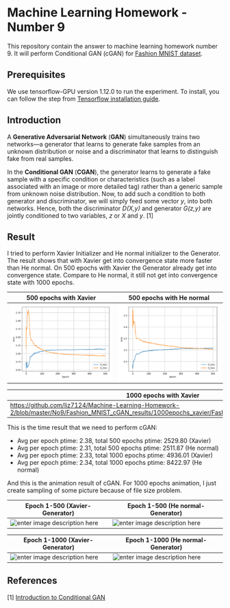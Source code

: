 # Machine Learning Homework - Number 9
This repository contain the answer to machine learning homework number 9. It will perform Conditional GAN (cGAN) for [Fashion MNIST dataset](https://github.com/zalandoresearch/fashion-mnist/tree/master/data/fashion).

## Prerequisites
We use tensorflow-GPU version 1.12.0 to run the experiment. To install, you can follow the step from [Tensorflow installation guide](https://www.tensorflow.org/install/).

## Introduction
A  **Generative Adversarial Network**  (**GAN**) simultaneously trains two networks—a generator that learns to  generate fake samples from an unknown distribution or noise and a discriminator that learns to distinguish fake from real samples.

In the  **Conditional GAN**  (**CGAN**), the generator learns to generate a fake sample with a specific condition or characteristics (such as a label associated with an image or more detailed tag) rather than a generic sample from unknown noise distribution. Now, to add such a condition to both generator and discriminator, we will simply feed some vector  _y_, into both networks. Hence, both the discriminator  _D(X,y)_  and generator  _G(z,y)_  are jointly conditioned to two variables,  _z_  or  _X_  and  _y_. [1]

## Result
I tried to perform Xavier Initializer and He normal initializer to the Generator. The result shows that with Xavier get into convergence state more faster than He normal. On 500 epochs with Xavier the Generator already get into convergence state. Compare to He normal, it still not get into convergence state with 1000 epochs.

| 500 epochs with Xavier | 500 epochs with He normal |
|--|--|
| ![500 epochs with Xavier initializer](https://github.com/liz7124/Machine-Learning-Homework-2/blob/master/No9/Fashion_MNIST_cGAN_results/500epochs_xavier/Fashion_MNIST_cGAN_train_hist.png) | ![500 epochs](https://github.com/liz7124/Machine-Learning-Homework-2/blob/master/No9/Fashion_MNIST_cGAN_results/500epochs_he_normal/Fashion_MNIST_cGAN_train_hist.png) |

| 1000 epochs with Xavier | 1000 epochs with He normal |
|--|--|
| https://github.com/liz7124/Machine-Learning-Homework-2/blob/master/No9/Fashion_MNIST_cGAN_results/1000epochs_xavier/Fashion_MNIST_cGAN_train_hist.png | https://github.com/liz7124/Machine-Learning-Homework-2/blob/master/No9/Fashion_MNIST_cGAN_results/1000epochs_he_normal/Fashion_MNIST_cGAN_train_hist.png |

This is the time result that we need to perform cGAN:
 - Avg per epoch ptime: 2.38, total 500 epochs ptime: 2529.80 (Xavier)
 - Avg per epoch ptime: 2.31, total 500 epochs ptime: 2511.87 (He normal)
 - Avg per epoch ptime: 2.33, total 1000 epochs ptime: 4936.01 (Xavier)
 - Avg per epoch ptime: 2.34, total 1000 epochs ptime: 8422.97 (He normal)

And this is the animation result of cGAN. For 1000 epochs animation, I just create sampling of some picture because of file size problem.

| Epoch 1-500 (Xavier-Generator) | Epoch 1-500 (He normal-Generator) |
|--|--|
| ![enter image description here](https://github.com/liz7124/Machine-Learning-Homework-2/blob/master/No9/Fashion_MNIST_cGAN_results/500epochs_xavier/Fashion_MNIST_cGAN_generation_animation.gif) | ![enter image description here](https://github.com/liz7124/Machine-Learning-Homework-2/blob/master/No9/Fashion_MNIST_cGAN_results/500epochs_xavier/Fashion_MNIST_cGAN_generation_animation.gif) | 

| Epoch 1-1000 (Xavier-Generator) | Epoch 1-1000 (He normal-Generator) |
|--|--|
| ![enter image description here](https://github.com/liz7124/Machine-Learning-Homework-2/blob/master/No9/Fashion_MNIST_cGAN_results/1000epochs_xavier/Fashion_MNIST_cGAN_generation_animation.gif) | ![enter image description here](https://github.com/liz7124/Machine-Learning-Homework-2/blob/master/No9/Fashion_MNIST_cGAN_results/1000epochs_he_normal/Fashion_MNIST_cGAN_generation_animation.gif) |


## References
[1] [Introduction to Conditional GAN](https://www.packtpub.com/mapt/book/big_data_and_business_intelligence/9781788396417/3/ch03lvl1sec17/introduction-to-conditional-gan)